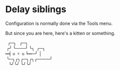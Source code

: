 # Delay siblings

Configuration is normally done via the Tools menu.

But since you are here, here's a kitten or something.

<pre style="font-family: Consolas">
  ╭─╮   ╭─╮
 ╭╯ ╰───╯ ╰╮  ╭─╮
═╡ o  ×  o ╘═─╯ │
 ╰─╮╭╮╭─╮╭╮╭────╯
   ╰╯╰╯ ╰╯╰╯
</pre>
